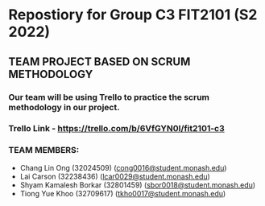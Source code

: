 # Repostiory for Group C3 FIT2101 (S2 2022)

## TEAM PROJECT BASED ON SCRUM METHODOLOGY

### Our team will be using Trello to practice the scrum methodology in our project.

### Trello Link - https://trello.com/b/6VfGYN0I/fit2101-c3

### TEAM MEMBERS:
- Chang Lin Ong            (32024509) (cong0016@student.monash.edu)
- Lai Carson               (32238436) (lcar0029@student.monash.edu)
- Shyam Kamalesh Borkar    (32801459) (sbor0018@student.monash.edu)
- Tiong Yue Khoo           (32709617) (tkho0017@student.monash.edu)
